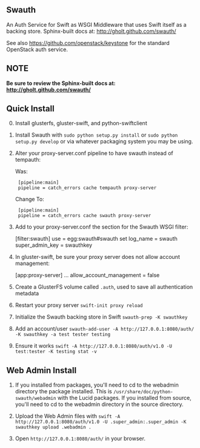 Swauth
------

An Auth Service for Swift as WSGI Middleware that uses Swift itself as a
backing store. Sphinx-built docs at: <http://gholt.github.com/swauth/>

See also <https://github.com/openstack/keystone> for the standard OpenStack
auth service.


NOTE
----

**Be sure to review the Sphinx-built docs at:
<http://gholt.github.com/swauth/>**


Quick Install
-------------
0) Install glusterfs, gluster-swift, and python-swiftclient

1) Install Swauth with ``sudo python setup.py install`` or ``sudo python
   setup.py develop`` or via whatever packaging system you may be using.

2) Alter your proxy-server.conf pipeline to have swauth instead of tempauth:

    Was:

        [pipeline:main]
        pipeline = catch_errors cache tempauth proxy-server

    Change To:

        [pipeline:main]
        pipeline = catch_errors cache swauth proxy-server

3) Add to your proxy-server.conf the section for the Swauth WSGI filter:

    [filter:swauth]
    use = egg:swauth#swauth
    set log_name = swauth
    super_admin_key = swauthkey

4) In gluster-swift, be sure your proxy server does not allow account management:

    [app:proxy-server]
    ...
    allow_account_management = false

5) Create a GlusterFS volume called ``.auth``, used to save all authentication metadata

6) Restart your proxy server ``swift-init proxy reload``

7) Initialize the Swauth backing store in Swift ``swauth-prep -K swauthkey``

8) Add an account/user ``swauth-add-user -A http://127.0.0.1:8080/auth/ -K
   swauthkey -a test tester testing``

9) Ensure it works ``swift -A http://127.0.0.1:8080/auth/v1.0 -U test:tester -K
   testing stat -v``


Web Admin Install
-----------------

1)  If you installed from packages, you'll need to cd to the webadmin directory
    the package installed. This is ``/usr/share/doc/python-swauth/webadmin``
    with the Lucid packages. If you installed from source, you'll need to cd to
    the webadmin directory in the source directory.

2)  Upload the Web Admin files with ``swift -A http://127.0.0.1:8080/auth/v1.0
    -U .super_admin:.super_admin -K swauthkey upload .webadmin .``

3)  Open ``http://127.0.0.1:8080/auth/`` in your browser.
